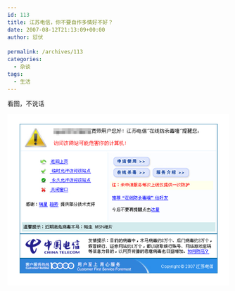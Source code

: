 ```yaml
---
id: 113
title: 江苏电信，你不要自作多情好不好？
date: 2007-08-12T21:13:09+00:00
author: 愆伏

permalink: /archives/113
categories:
  - 杂谈
tags:
  - 生活
---
```

看图，不说话

![chinatelcom](/wp-content/uploads/200708/12_211347_chinatelcom.jpg)
